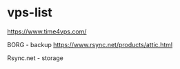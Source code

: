 vps-list
========

https://www.time4vps.com/

BORG - backup
https://www.rsync.net/products/attic.html

Rsync.net - storage